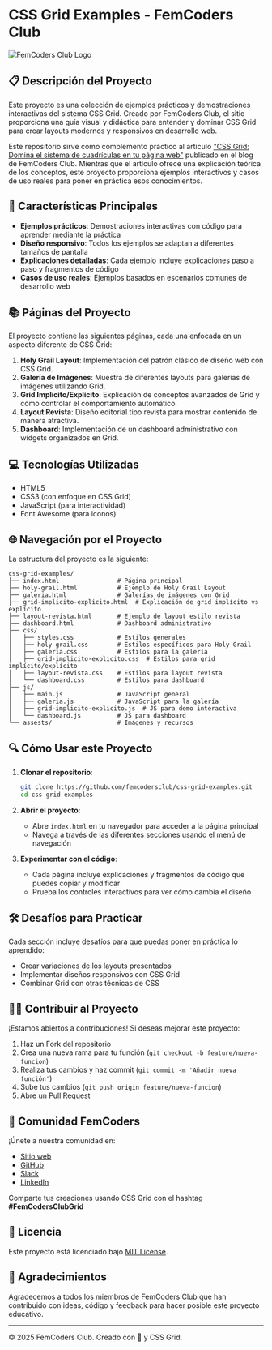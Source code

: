 # CSS Grid Examples - FemCoders Club

![FemCoders Club Logo](./assests/cssgrid.gif)

## 📋 Descripción del Proyecto

Este proyecto es una colección de ejemplos prácticos y demostraciones interactivas del sistema CSS Grid. Creado por FemCoders Club, el sitio proporciona una guía visual y didáctica para entender y dominar CSS Grid para crear layouts modernos y responsivos en desarrollo web.

Este repositorio sirve como complemento práctico al artículo ["CSS Grid: Domina el sistema de cuadrículas en tu página web"](https://www.femcodersclub.com/recursos/css/css-grid) publicado en el blog de FemCoders Club. Mientras que el artículo ofrece una explicación teórica de los conceptos, este proyecto proporciona ejemplos interactivos y casos de uso reales para poner en práctica esos conocimientos.

## 🚀 Características Principales

- **Ejemplos prácticos**: Demostraciones interactivas con código para aprender mediante la práctica
- **Diseño responsivo**: Todos los ejemplos se adaptan a diferentes tamaños de pantalla
- **Explicaciones detalladas**: Cada ejemplo incluye explicaciones paso a paso y fragmentos de código
- **Casos de uso reales**: Ejemplos basados en escenarios comunes de desarrollo web

## 📚 Páginas del Proyecto

El proyecto contiene las siguientes páginas, cada una enfocada en un aspecto diferente de CSS Grid:

1. **Holy Grail Layout**: Implementación del patrón clásico de diseño web con CSS Grid.
2. **Galería de Imágenes**: Muestra de diferentes layouts para galerías de imágenes utilizando Grid.
3. **Grid Implícito/Explícito**: Explicación de conceptos avanzados de Grid y cómo controlar el comportamiento automático.
4. **Layout Revista**: Diseño editorial tipo revista para mostrar contenido de manera atractiva.
5. **Dashboard**: Implementación de un dashboard administrativo con widgets organizados en Grid.

## 💻 Tecnologías Utilizadas

- HTML5
- CSS3 (con enfoque en CSS Grid)
- JavaScript (para interactividad)
- Font Awesome (para iconos)

## 🌐 Navegación por el Proyecto

La estructura del proyecto es la siguiente:

```
css-grid-examples/
├── index.html                # Página principal
├── holy-grail.html           # Ejemplo de Holy Grail Layout
├── galeria.html              # Galerías de imágenes con Grid
├── grid-implicito-explicito.html  # Explicación de grid implícito vs explícito
├── layout-revista.html       # Ejemplo de layout estilo revista
├── dashboard.html            # Dashboard administrativo
├── css/
│   ├── styles.css            # Estilos generales
│   ├── holy-grail.css        # Estilos específicos para Holy Grail
│   ├── galeria.css           # Estilos para la galería
│   ├── grid-implicito-explicito.css  # Estilos para grid implícito/explícito
│   ├── layout-revista.css    # Estilos para layout revista
│   └── dashboard.css         # Estilos para dashboard
├── js/
│   ├── main.js               # JavaScript general
│   ├── galeria.js            # JavaScript para la galería
│   ├── grid-implicito-explicito.js  # JS para demo interactiva
│   └── dashboard.js          # JS para dashboard
└── assests/                  # Imágenes y recursos
```

## 🔍 Cómo Usar este Proyecto

1. **Clonar el repositorio**:
   ```bash
   git clone https://github.com/femcodersclub/css-grid-examples.git
   cd css-grid-examples
   ```

2. **Abrir el proyecto**:
   - Abre `index.html` en tu navegador para acceder a la página principal
   - Navega a través de las diferentes secciones usando el menú de navegación

3. **Experimentar con el código**:
   - Cada página incluye explicaciones y fragmentos de código que puedes copiar y modificar
   - Prueba los controles interactivos para ver cómo cambia el diseño

## 🛠️ Desafíos para Practicar

Cada sección incluye desafíos para que puedas poner en práctica lo aprendido:

- Crear variaciones de los layouts presentados
- Implementar diseños responsivos con CSS Grid
- Combinar Grid con otras técnicas de CSS

## 👩‍💻 Contribuir al Proyecto

¡Estamos abiertos a contribuciones! Si deseas mejorar este proyecto:

1. Haz un Fork del repositorio
2. Crea una nueva rama para tu función (`git checkout -b feature/nueva-funcion`)
3. Realiza tus cambios y haz commit (`git commit -m 'Añadir nueva función'`)
4. Sube tus cambios (`git push origin feature/nueva-funcion`)
5. Abre un Pull Request

## 📣 Comunidad FemCoders

¡Únete a nuestra comunidad en:

- [Sitio web](https://www.femcodersclub.com/)
- [GitHub](https://github.com/femcodersclub)
- [Slack](https://communityinviter.com/apps/femcodersclub/femcoders-club)
- [LinkedIn](https://www.linkedin.com/company/fem-coders-club)

Comparte tus creaciones usando CSS Grid con el hashtag **#FemCodersClubGrid**

## 📝 Licencia

Este proyecto está licenciado bajo [MIT License](LICENSE).

## 🙏 Agradecimientos

Agradecemos a todos los miembros de FemCoders Club que han contribuido con ideas, código y feedback para hacer posible este proyecto educativo.

---

&copy; 2025 FemCoders Club. Creado con 💜 y CSS Grid.